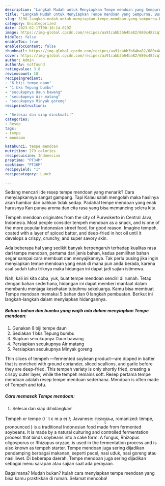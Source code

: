 ```yaml
---
description: "Langkah Mudah untuk Menyiapkan Tempe mendoan yang Sempurna, Buat Buka Puasa Bikin Ngiler"
title: "Langkah Mudah untuk Menyiapkan Tempe mendoan yang Sempurna, Buat Buka Puasa Bikin Ngiler"
slug: 3190-langkah-mudah-untuk-menyiapkan-tempe-mendoan-yang-sempurna-buat-buka-puasa-bikin-ngiler
category: Uncategorized
date: 2023-02-17T00:18:14.029Z
image: https://img-global.cpcdn.com/recipes/aa91cabb3b64ba82/680x482cq70/tempe-mendoan-foto-resep-utama.jpg
hideToc: false
enableToc: true
enableTocContent: false
thumbnail: https://img-global.cpcdn.com/recipes/aa91cabb3b64ba82/680x482cq70/tempe-mendoan-foto-resep-utama.jpg
cover: https://img-global.cpcdn.com/recipes/aa91cabb3b64ba82/680x482cq70/tempe-mendoan-foto-resep-utama.jpg
author: Admin
authorAv: notfound
ratingvalue: 3.8
reviewcount: 10
recipeingredient:
- "6 biji tempe daun"
- "1 bks Tepung bumbu"
- "secukupnya Daun bawang"
- "secukupnya Air matang"
- "secukupnya Minyak goreng"
recipeinstructions:

- "Selesai dan siap dinikmati!"
categories:
- Resep
tags:
- tempe
- mendoan

katakunci: tempe mendoan 
nutrition: 279 calories
recipecuisine: Indonesian
preptime: "PT34M"
cooktime: "PT36M"
recipeyield: "1"
recipecategory: Lunch

---
```



Sedang mencari ide resep tempe mendoan yang menarik? Cara menyiapkannya sangat gampang. Tapi Kalau salah mengolah maka hasilnya akan hambar dan bahkan tidak sedap. Padahal tempe mendoan yang enak harusnya Kan punya aroma dan cita rasa yang bisa memancing selera kita.


Tempeh mendoan originates from the city of Purwokerto in Central Java, Indonesia. Most people consider tempeh mendoan as a snack, and is one of the more popular Indonesian street food, for good reason. Imagine tempeh, coated with a layer of spiced batter, and deep-fried in hot oil until it develops a crispy, crunchy, and super savory skin.

Ada beberapa hal yang sedikit banyak berpengaruh terhadap kualitas rasa dari tempe mendoan, pertama dari jenis bahan, kedua pemilihan bahan segar sampai cara membuat dan menyajikannya. Tak perlu pusing jika ingin menyiapkan tempe mendoan yang enak di mana pun anda berada, karena asal sudah tahu triknya maka hidangan ini dapat jadi sajian istimewa.


Nah, kali ini kita coba, yuk, buat tempe mendoan sendiri di rumah. Tetap dengan bahan sederhana, hidangan ini dapat memberi manfaat dalam membantu menjaga kesehatan tubuhmu sekeluarga. Kamu bisa membuat Tempe mendoan memakai 5 bahan dan 0 langkah pembuatan. Berikut ini langkah-langkah dalam menyiapkan hidangannya.

<!--inarticleads1-->

##### Bahan-bahan dan bumbu yang wajib ada dalam menyiapkan Tempe mendoan:

1. Gunakan 6 biji tempe daun
1. Sediakan 1 bks Tepung bumbu
1. Siapkan secukupnya Daun bawang
1. Persiapkan secukupnya Air matang
1. Persiapkan secukupnya Minyak goreng


Thin slices of tempeh —fermented soybean product—are dipped in batter that is enriched with ground coriander, sliced scallions, and garlic before they are deep-fried. This tempeh variety is only shortly fried, creating a crispy outer layer, while the tempeh remains soft. Resep pertama tempe mendoan adalah resep tempe mendoan sederhana. Mendoan is often made of Tempeh and tofu. 

<!--inarticleads2-->

##### Cara memasak Tempe mendoan:


1. Selesai dan siap dihidangkan!

Tempeh or tempe (/ ˈ t ɛ m p eɪ /; Javanese: ꦠꦺꦩ꧀ꦥꦺ, romanized: témpé, pronounced ) is a traditional Indonesian food made from fermented soybeans. It is made by a natural culturing and controlled fermentation process that binds soybeans into a cake form. A fungus, Rhizopus oligosporus or Rhizopus oryzae, is used in the fermentation process and is also known as tempeh starter. Tempe mendoan juga sering dijadikan pendamping berbagai makanan, seperti pecel, nasi uduk, nasi goreng atau nasi liwet. Di beberapa daerah, Tempe mendoan juga sering dijadikan sebagai menu sarapan atau sajian saat ada perayaan. 

Bagaimana? Mudah bukan? Itulah cara menyiapkan tempe mendoan yang bisa kamu praktikkan di rumah. Selamat mencoba!
